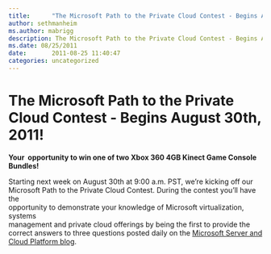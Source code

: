 ```yaml
---
title:      "The Microsoft Path to the Private Cloud Contest - Begins August 30th, 2011!"
author: sethmanheim
ms.author: mabrigg
description: The Microsoft Path to the Private Cloud Contest - Begins August 30th, 2011!
ms.date: 08/25/2011
date:       2011-08-25 11:40:47
categories: uncategorized
---
```

# The Microsoft Path to the Private Cloud Contest - Begins August 30th, 2011!

**Your  opportunity to win one of two Xbox 360 4GB Kinect Game Console Bundles!**

Starting next week on August 30th at 9:00 a.m. PST, we’re kicking off our  
Microsoft Path to the Private Cloud Contest. During the contest you’ll have the  
opportunity to demonstrate your knowledge of Microsoft virtualization, systems  
management and private cloud offerings by being the first to provide the  
correct answers to three questions posted daily on the [Microsoft Server and Cloud Platform blog](http://bit.ly/o1zBkP). 
